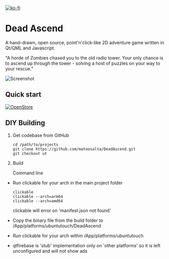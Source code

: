 [![ko-fi](https://www.ko-fi.com/img/githubbutton_sm.svg)](https://ko-fi.com/larpon)

# Dead Ascend

A hand-drawn, open source, point'n'click-like 2D adventure game written in Qt/QML and Javascript.

"A horde of Zombies chased you to the old radio tower. Your only chance is to ascend up through the tower - solving a host of puzzles on your way to your rescue."

![Screenshot](https://raw.githubusercontent.com/Larpon/DeadAscend/master/gfx/screenshot.png)

## Quick start


[![OpenStore](https://open-store.io/badges/en_US.svg)](https://open-store.io/app/deadascend.mateo-salta)

## DIY Building


1. Get codebase from GitHub

   ```
   cd /path/to/projects
   git clone https://github.com/mateosalta/DeadAscend.git
   git checkout ut
   ```


3. Build



    Command line
   
 - Run clickable for your arch in the main project folder

      ```
      clickable
      clickable --arch=arm64
      clickable --arch=amd64
      ```
      
   clickable will error on 'manifest.json not found'
   
  - Copy the binary file from the build folder to /App/platforms/ubuntutouch/DeadAscend
  - Run clickable for your arch within /App/platforms/ubuntutouch
     
     

- qtfirebase is 'stub' implementation only on 'other platforms' so it is left unconfigured and will not show ads
